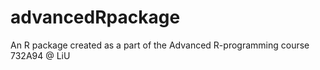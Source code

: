 # advancedRpackage
An R package created as a part of the Advanced R-programming course 732A94 @ LiU 
